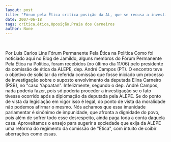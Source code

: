 ```yaml
---
layout: post
title: "Fórum pela Ética critica posição da AL, que se recusa a investigar Elina Carneiro"
date: 2007-06-18
tags: crítica,ética,Oposição,Praia dos Carneiros
author: None
---
```


&nbsp;

Por Luis Carlos Lins
F&oacute;rum Permanente Pela &Eacute;tica na Pol&iacute;tica
Como foi noticiado aqui no Blog de Jamildo, alguns membros do F&oacute;rum Permanente Pela &Eacute;tica na Pol&iacute;tica, foram recebidos (no &uacute;ltimo dia 11/06) pelo presidente da comiss&atilde;o de &eacute;tica da ALEPE, dep. Andr&eacute; Campos (PT). O encontro teve o objetivo de solicitar da referida comiss&atilde;o que fosse iniciado um processo de investiga&ccedil;&atilde;o sobre o suposto envolvimento da deputada Elina Carneiro (PSB), no &quot;caso Yapoatan&quot;. 
Infelizmente, segundo o dep. Andr&eacute; Campos, nada poderia fazer, pois s&oacute; poderia proceder a investiga&ccedil;&atilde;o se o fato tivesse ocorrido ap&oacute;s a diploma&ccedil;&atilde;o da deputada pela ALEPE. 
Se do ponto de vista da legisla&ccedil;&atilde;o em vigor isso &eacute; legal, do ponto de vista da moralidade n&atilde;o podemos afirmar o mesmo. N&oacute;s achamos que essa imunidade parlamentar &eacute; sin&ocirc;nimo de impunidade, que afronta a dignidade do povo, pois al&eacute;m de sofrer todo esse desrespeito, ainda paga toda a conta daquela casa. 
Aproveitamos o ensejo para sugerir a sociedade que exija da ALEPE uma reforma do regimento da comiss&atilde;o de &quot;&Eacute;tica&quot;, com intuito de coibir aberra&ccedil;&otilde;es como essas. 